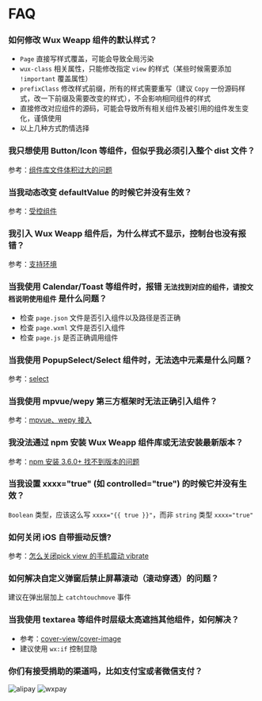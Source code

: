 # FAQ

### 如何修改 Wux Weapp 组件的默认样式？

- `Page` 直接写样式覆盖，可能会导致全局污染
- `wux-class` 相关属性，只能修改指定 `view` 的样式（某些时候需要添加 `!important` 覆盖属性）
- `prefixClass` 修改样式前缀，所有的样式需要重写（建议 `Copy` 一份源码样式，改一下前缀及需要改变的样式），不会影响相同组件的样式
- 直接修改对应组件的源码，可能会导致所有相关组件及被引用的组件发生变化，谨慎使用
- 以上几种方式酌情选择

### 我只想使用 Button/Icon 等组件，但似乎我必须引入整个 dist 文件？

参考：[组件库文件体积过大的问题](quickstart.md)

### 当我动态改变 defaultValue 的时候它并没有生效？

参考：[受控组件](controlled.md)

### 我引入 Wux Weapp 组件后，为什么样式不显示，控制台也没有报错？

参考：[支持环境](introduce.md)

### 当我使用 Calendar/Toast 等组件时，报错 `无法找到对应的组件，请按文档说明使用组件` 是什么问题？

- 检查 `page.json` 文件是否引入组件以及路径是否正确
- 检查 `page.wxml` 文件是否引入组件
- 检查 `page.js` 是否正确调用组件

### 当我使用 PopupSelect/Select 组件时，无法选中元素是什么问题？

参考：[select](https://github.com/wux-weapp/wux-weapp/issues/299)

### 当我使用 mpvue/wepy 第三方框架时无法正确引入组件？

参考：[mpvue、wepy 接入](https://github.com/wux-weapp/wux-weapp/issues/197)

### 我没法通过 npm 安装 Wux Weapp 组件库或无法安装最新版本？

参考：[npm 安装 3.6.0+ 找不到版本的问题](https://github.com/wux-weapp/wux-weapp/issues/265)

### 当我设置 xxxx="true" (如 controlled="true") 的时候它并没有生效？

`Boolean` 类型，应该这么写 `xxxx="{{ true }}"`，而非 `string` 类型 `xxxx="true"`

### 如何关闭 iOS 自带振动反馈?

参考：[怎么关闭pick view 的手机震动 vibrate](https://github.com/wux-weapp/wux-weapp/issues/313)

### 如何解决自定义弹窗后禁止屏幕滚动（滚动穿透）的问题？

建议在弹出层加上 `catchtouchmove` 事件

### 当我使用 textarea 等组件时层级太高遮挡其他组件，如何解决？

- 参考：[cover-view/cover-image](https://developers.weixin.qq.com/miniprogram/dev/component/cover-view.html)
- 建议使用 `wx:if` 控制显隐

### 你们有接受捐助的渠道吗，比如支付宝或者微信支付？

![alipay](http://cdn.skyvow.cn/alipay.jpg ':size=256')
![wxpay](http://cdn.skyvow.cn/wxpay.jpg ':size=256')